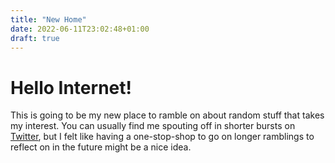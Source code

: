```yaml
---
title: "New Home"
date: 2022-06-11T23:02:48+01:00
draft: true
---
```


# Hello Internet! 

This is going to be my new place to ramble on about random stuff that takes my interest. You can usually find me spouting off in shorter bursts on 
[Twitter](https://twitter.com/CoderDan), but I felt like having a one-stop-shop to go on longer ramblings to reflect on in the future might be a nice
idea.

